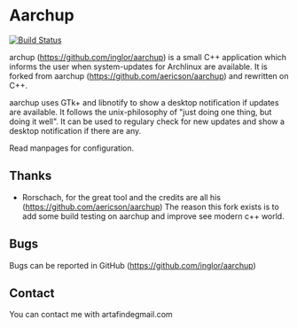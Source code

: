 # Aarchup

[![Build Status](https://travis-ci.org/inglor/aarchup.svg?branch=cpp)](https://travis-ci.org/inglor/aarchup)

archup (https://github.com/inglor/aarchup) is a small C++ application which informs the user when system-updates for Archlinux are available.
It is forked from aarchup (https://github.com/aericson/aarchup) and rewritten on C++.

aarchup uses GTk+ and libnotify to show a desktop notification if updates are available. It follows the unix-philosophy of "just doing one thing, but doing  it  well". It  can be used to regulary check for new updates and show a desktop notification if there are any.

Read manpages for configuration.

## Thanks

* Rorschach, for the great tool and the credits are all his (https://github.com/aericson/aarchup)
The reason this fork exists is to add some build testing on aarchup and improve see modern c++ world.

## Bugs

Bugs can be reported in GitHub (https://github.com/inglor/aarchup)

## Contact

You can contact me with artafinde<at>gmail.com
